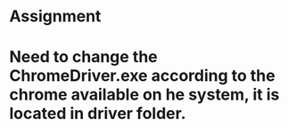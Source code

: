 # Assignment
# Need to change the ChromeDriver.exe according to the chrome available on he system, it is located in driver folder.